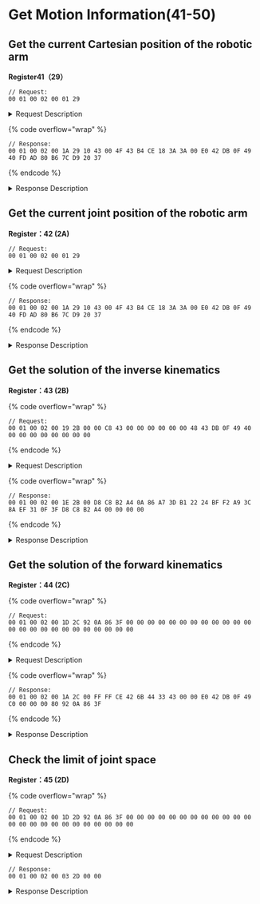 # Get Motion Information(41-50)

## Get the current Cartesian position of the robotic arm

**Register41（29）**

```
// Request:
00 01 00 02 00 01 29
```

<details>

<summary>Request Description</summary>

```
//00 01    U16, Transaction ID
//00 02    U16, Protocol Identifier
//00 01    U16, Length 
//29       U8, Register
```

</details>

{% code overflow="wrap" %}
```
// Response:
00 01 00 02 00 1A 29 10 43 00 4F 43 B4 CE 18 3A 3A 00 E0 42 DB 0F 49 40 FD AD 80 B6 7C D9 20 37
```
{% endcode %}

<details>

<summary>Response Description</summary>

```
//00 01    U16, Transaction ID
//00 02    U16, Protocol Identifier
//00 1A    U16, Length 
//29       U8, Register
//10       U8, State
//43 00 4F 43	fp32, x=207mm
//B4 CE 18 3A	fp32, y=0mm
//3A 00 E0 42	fp32, z=112mm
//DB 0F 49 40	fp32, roll=π
//FD AD 80 B6	fp32, pitch=0
//7C D9 20 37	fp32, yaw=0
```

</details>





## Get the current joint position of the robotic arm

**Register：42 (2A)**

```
// Request:
00 01 00 02 00 01 29
```

<details>

<summary>Request Description</summary>

```
//00 01    U16, Transaction ID
//00 02    U16, Protocol Identifier
//00 01    U16, Length 
//29       U8, Register
```

</details>

{% code overflow="wrap" %}
```
// Response:
00 01 00 02 00 1A 29 10 43 00 4F 43 B4 CE 18 3A 3A 00 E0 42 DB 0F 49 40 FD AD 80 B6 7C D9 20 37
```
{% endcode %}

<details>

<summary>Response Description</summary>

```
//00 01    U16, Transaction ID
//00 02    U16, Protocol Identifier
//00 1A    U16, Length 
//29       U8, Register
//10       U8, State
//43 00 4F 43	fp32, x=207mm
//B4 CE 18 3A	fp32, y=0mm
//3A 00 E0 42	fp32, z=112mm
//DB 0F 49 40	fp32, roll=π
//FD AD 80 B6	fp32, pitch=0
//7C D9 20 37	fp32, yaw=0
```

</details>





## Get the solution of the inverse kinematics

**Register：43 (2B)**

{% code overflow="wrap" %}
```
// Request:
00 01 00 02 00 19 2B 00 00 C8 43 00 00 00 00 00 00 48 43 DB 0F 49 40 00 00 00 00 00 00 00 00 
```
{% endcode %}

<details>

<summary>Request Description</summary>

```
//00 01    U16, Transaction ID
//00 02    U16, Protocol Identifier
//00 19    U16, Length 
//2B       U8, Register
//00 00 C8 43	fp32, x=400mm
//00 00 00 00	fp32, y=0mm
//00 00 48 43	fp32, z=200mm
//DB 0F 49 40	fp32, roll=π
//00 00 00 00	fp32, pitch=0
//00 00 00 00	fp32, yaw=0
```

</details>

{% code overflow="wrap" %}
```
// Response:
00 01 00 02 00 1E 2B 00 D8 C8 B2 A4 0A 86 A7 3D B1 22 24 BF F2 A9 3C 8A EF 31 0F 3F D8 C8 B2 A4 00 00 00 00
```
{% endcode %}

<details>

<summary>Response Description</summary>

```
//00 01    U16, Transaction ID
//00 02    U16, Protocol Identifier
//00 19    U16, Length 
//2B       U8, Register
//00       U8, State
//D8 C8 B2 A4     fp32, joint1= 0
//0A 86 A7 3D     fp32, joint2=0.081803
//B1 22 24 BF     fp32, joint3=-0.641152
//F2 A9 3C 8A     fp32, joint4=0
//EF 31 0F 3F     fp32, joint5=0.559349
//D8 C8 B2 A4     fp32, joint6=0
//00 00 00 00     fp32, joint7=0
```

</details>







## Get the solution of the forward kinematics

**Register：44 (2C)**

{% code overflow="wrap" %}
```
// Request:
00 01 00 02 00 1D 2C 92 0A 86 3F 00 00 00 00 00 00 00 00 00 00 00 00 00 00 00 00 00 00 00 00 00 00 00 00 
```
{% endcode %}

<details>

<summary>Request Description</summary>

```
//00 01    U16, Transaction ID
//00 02    U16, Protocol Identifier
//00 1D    U16, Length 
//2C       U8, Register
//92 0A 86 3F	fp32, joint1= π/3
//00 00 00 00	fp32, joint2=0
//00 00 00 00	fp32, joint3=0
//00 00 00 00	fp32, joint4=0
//00 00 00 00	fp32, joint5=0
//00 00 00 00	fp32, joint6=0
//00 00 00 00	fp32, joint7=0
```

</details>

{% code overflow="wrap" %}
```
// Response:
00 01 00 02 00 1A 2C 00 FF FF CE 42 6B 44 33 43 00 00 E0 42 DB 0F 49 C0 00 00 00 80 92 0A 86 3F
```
{% endcode %}

<details>

<summary>Response Description</summary>

```
//00 01    U16, Transaction ID
//00 02    U16, Protocol Identifier
//00 1A    U16, Length 
//2C       U8, Register
//00       U8, State
//FF FF CE 42	fp32, x=103.5mm
//6B 44 33 43	fp32, y=179.27mm
//00 00 E0 42	fp32, z=112mm
//DB 0F 49 C0	fp32, roll=-π
//00 00 00 80	fp32, pitch=-0
//92 0A 86 3F	fp32, yaw=-π/3
```

</details>





## Check the limit of joint space

**Register：45 (2D)**

{% code overflow="wrap" %}
```
// Request:
00 01 00 02 00 1D 2D 92 0A 86 3F 00 00 00 00 00 00 00 00 00 00 00 00 00 00 00 00 00 00 00 00 00 00 00 00 
```
{% endcode %}

<details>

<summary>Request Description</summary>

```
//00 01    U16, Transaction ID
//00 02    U16, Protocol Identifier
//00 1D    U16, Length 
//2D       U8, Register
//92 0A 86 3F	fp32, joint1=π/3
//00 00 00 00	fp32, joint2=0
//00 00 00 00	fp32, joint3=0
//00 00 00 00	fp32, joint4=0
//00 00 00 00	fp32, joint5=0
//00 00 00 00	fp32, joint6=0
//00 00 00 00	fp32, joint7=0
```

</details>

```
// Response:
00 01 00 02 00 03 2D 00 00
```

<details>

<summary>Response Description</summary>

```
//00 01    U16, Transaction ID
//00 02    U16, Protocol Identifier
//00 03    U16, Length 
//2D       U8, Register
//00       U8, State
//00       U8,  1 ：Collision occurs , 0 ：No collision occurs
```

</details>











